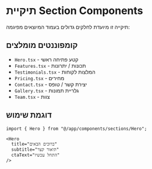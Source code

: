 # תיקיית Section Components

תיקייה זו מיועדת לחלקים גדולים בעמוד המיוצאים מפיגמה:

## קומפוננטים מומלצים
- `Hero.tsx` - קטע פתיחה ראשי
- `Features.tsx` - תכונות / יתרונות
- `Testimonials.tsx` - המלצות לקוחות
- `Pricing.tsx` - מחירים
- `Contact.tsx` - יצירת קשר / טופס
- `Gallery.tsx` - גלריית תמונות
- `Team.tsx` - צוות

## דוגמת שימוש
```tsx
import { Hero } from "@/app/components/sections/Hero";

<Hero 
  title="ברוכים הבאים"
  subtitle="תיאור קצר"
  ctaText="התחל עכשיו"
/>
```
